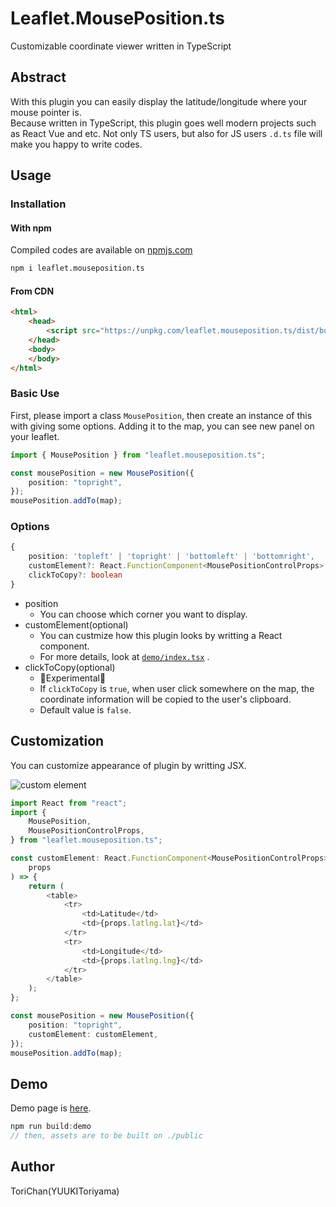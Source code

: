 # Leaflet.MousePosition.ts

Customizable coordinate viewer written in TypeScript

## Abstract

With this plugin you can easily display the latitude/longitude where your mouse pointer is.  
Because written in TypeScript, this plugin goes well modern projects such as React Vue and etc.
Not only TS users, but also for JS users `.d.ts` file will make you happy to write codes.

## Usage

### Installation

#### With npm

Compiled codes are available on [npmjs.com](https://www.npmjs.com/package/leaflet.mouseposition.ts)

```bash
npm i leaflet.mouseposition.ts
```

#### From CDN

```html
<html>
	<head>
		<script src="https://unpkg.com/leaflet.mouseposition.ts/dist/bundle.js"></script>
	</head>
	<body>
	</body>
</html>
```

### Basic Use

First, please import a class `MousePosition`, then create an instance of this with giving some options.
Adding it to the map, you can see new panel on your leaflet.

```typescript
import { MousePosition } from "leaflet.mouseposition.ts";

const mousePosition = new MousePosition({
	position: "topright",
});
mousePosition.addTo(map);
```

### Options

```typescript
{
	position: 'topleft' | 'topright' | 'bottomleft' | 'bottomright',
	customElement?: React.FunctionComponent<MousePositionControlProps>,
	clickToCopy?: boolean
}
```

- position
  - You can choose which corner you want to display.
- customElement(optional)
  - You can custmize how this plugin looks by writting a React component.
  - For more details, look at [`demo/index.tsx`](./demo/index.tsx) .
- clickToCopy(optional)
  - 🚧Experimental🚧
  - If `clickToCopy` is `true`, when user click somewhere on the map, the coordinate information will be copied to the user's clipboard.
  - Default value is `false`.

## Customization

You can customize appearance of plugin by writting JSX.

![custom element](https://i.imgur.com/cUrHwwC.png)

```typescript
import React from "react";
import {
	MousePosition,
	MousePositionControlProps,
} from "leaflet.mouseposition.ts";

const customElement: React.FunctionComponent<MousePositionControlProps> = (
	props
) => {
	return (
		<table>
			<tr>
				<td>Latitude</td>
				<td>{props.latlng.lat}</td>
			</tr>
			<tr>
				<td>Longitude</td>
				<td>{props.latlng.lng}</td>
			</tr>
		</table>
	);
};

const mousePosition = new MousePosition({
	position: "topright",
	customElement: customElement,
});
mousePosition.addTo(map);
```

## Demo

Demo page is [here](https://yuukitoriyama.github.io/Leaflet.MousePosition.ts).

```typescript
npm run build:demo
// then, assets are to be built on ./public
```

## Author

ToriChan(YUUKIToriyama)
